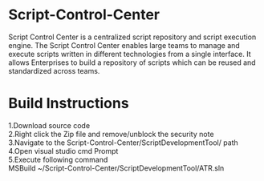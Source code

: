 # Script-Control-Center
Script Control Center is a centralized script repository and script execution engine. The Script Control Center enables large teams to manage and execute scripts written in different technologies from a single interface. It allows Enterprises to build a repository of scripts which can be reused and standardized across teams.


# Build Instructions
1.Download source code <br />
2.Right click the Zip file and remove/unblock the security note<br />
3.Navigate to the Script-Control-Center/ScriptDevelopmentTool/ path <br />
4.Open visual studio cmd Prompt <br />
5.Execute following command <br />
	MSBuild ~/Script-Control-Center/ScriptDevelopmentTool/ATR.sln